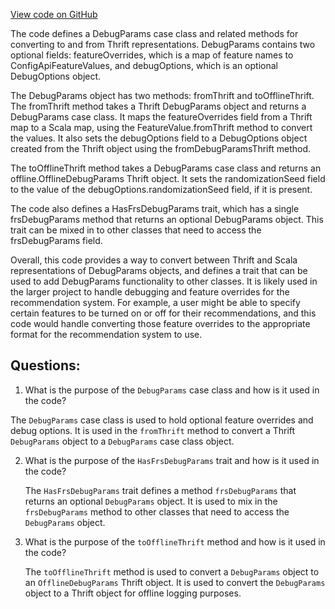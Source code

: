 [View code on GitHub](https://github.com/misbahsy/the-algorithm/follow-recommendations-service/server/src/main/scala/com/twitter/follow_recommendations/models/DebugParams.scala)

The code defines a DebugParams case class and related methods for converting to and from Thrift representations. DebugParams contains two optional fields: featureOverrides, which is a map of feature names to ConfigApiFeatureValues, and debugOptions, which is an optional DebugOptions object. 

The DebugParams object has two methods: fromThrift and toOfflineThrift. The fromThrift method takes a Thrift DebugParams object and returns a DebugParams case class. It maps the featureOverrides field from a Thrift map to a Scala map, using the FeatureValue.fromThrift method to convert the values. It also sets the debugOptions field to a DebugOptions object created from the Thrift object using the fromDebugParamsThrift method. 

The toOfflineThrift method takes a DebugParams case class and returns an offline.OfflineDebugParams Thrift object. It sets the randomizationSeed field to the value of the debugOptions.randomizationSeed field, if it is present.

The code also defines a HasFrsDebugParams trait, which has a single frsDebugParams method that returns an optional DebugParams object. This trait can be mixed in to other classes that need to access the frsDebugParams field.

Overall, this code provides a way to convert between Thrift and Scala representations of DebugParams objects, and defines a trait that can be used to add DebugParams functionality to other classes. It is likely used in the larger project to handle debugging and feature overrides for the recommendation system. For example, a user might be able to specify certain features to be turned on or off for their recommendations, and this code would handle converting those feature overrides to the appropriate format for the recommendation system to use.
## Questions: 
 1. What is the purpose of the `DebugParams` case class and how is it used in the code?
   
   The `DebugParams` case class is used to hold optional feature overrides and debug options. It is used in the `fromThrift` method to convert a Thrift `DebugParams` object to a `DebugParams` case class object.

2. What is the purpose of the `HasFrsDebugParams` trait and how is it used in the code?
   
   The `HasFrsDebugParams` trait defines a method `frsDebugParams` that returns an optional `DebugParams` object. It is used to mix in the `frsDebugParams` method to other classes that need to access the `DebugParams` object.

3. What is the purpose of the `toOfflineThrift` method and how is it used in the code?
   
   The `toOfflineThrift` method is used to convert a `DebugParams` object to an `OfflineDebugParams` Thrift object. It is used to convert the `DebugParams` object to a Thrift object for offline logging purposes.